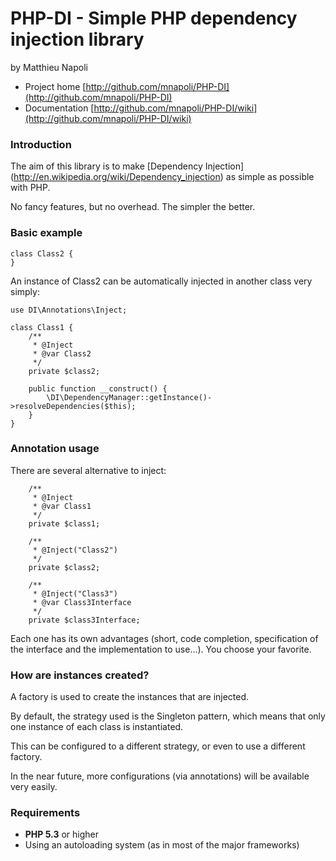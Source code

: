 # PHP-DI - Simple PHP dependency injection library
by Matthieu Napoli

* Project home [http://github.com/mnapoli/PHP-DI](http://github.com/mnapoli/PHP-DI)
* Documentation [http://github.com/mnapoli/PHP-DI/wiki](http://github.com/mnapoli/PHP-DI/wiki)

### Introduction

The aim of this library is to make [Dependency Injection]
(http://en.wikipedia.org/wiki/Dependency_injection)
as simple as possible with PHP.

No fancy features, but no overhead. The simpler the better.

### Basic example

    class Class2 {
    }

An instance of Class2 can be automatically injected in another class very simply:

    use DI\Annotations\Inject;

    class Class1 {
        /**
         * @Inject
         * @var Class2
         */
        private $class2;

        public function __construct() {
            \DI\DependencyManager::getInstance()->resolveDependencies($this);
        }
    }

### Annotation usage

There are several alternative to inject:

        /**
         * @Inject
         * @var Class1
         */
        private $class1;

        /**
         * @Inject("Class2")
         */
        private $class2;

        /**
         * @Inject("Class3")
         * @var Class3Interface
         */
        private $class3Interface;

Each one has its own advantages (short, code completion, specification of
the interface and the implementation to use...). You choose your favorite.

### How are instances created?

A factory is used to create the instances that are injected.

By default, the strategy used is the Singleton pattern, which means that only one
instance of each class is instantiated.

This can be configured to a different strategy, or even to use a different factory.

In the near future, more configurations (via annotations) will be available very easily.

### Requirements

* __PHP 5.3__ or higher
* Using an autoloading system (as in most of the major frameworks)